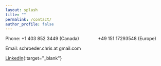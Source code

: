 ```yaml
---
layout: splash
title: ""
permalink: /contact/
author_profile: false
---
```


<!-- Christofer Schroeder --> 
<!-- Department of Economics --> 
<!-- Stockholm School of Economics --> 
<!-- Box 6501 -->
<!-- 113 83 Stockholm --> 
<!-- Sweden -->

Phone: +1 403 852 3449 (Canada) 
&nbsp;&nbsp;&nbsp;&nbsp;&nbsp;&nbsp;&nbsp;&nbsp;&nbsp;&nbsp;&nbsp;&nbsp;&nbsp; +49 151 17293548 (Europe)

Email: schroeder.chris at gmail.com
<!-- &nbsp;&nbsp;&nbsp;&nbsp;&nbsp;&nbsp;&nbsp;&nbsp;&nbsp;&nbsp;&nbsp;&nbsp;christofer.schroeder at phdstudent.hhs.se -->

[LinkedIn](https://www.linkedin.com/in/christofer-schroeder-4439b91b4){:target="_blank"}
